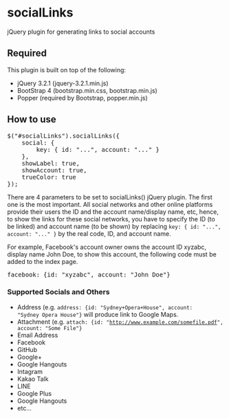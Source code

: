 # socialLinks
jQuery plugin for generating links to social accounts

## Required
This plugin is built on top of the following:
  * jQuery 3.2.1 (jquery-3.2.1.min.js)
  * BootStrap 4 (bootstrap.min.css, bootstrap.min.js)
  * Popper (required by Bootstrap, popper.min.js)
  
## How to use

<pre>
$("#socialLinks").socialLinks({
    social: {
        key: { id: "...", account: "..." }
    },
    showLabel: true,
    showAccount: true,
    trueColor: true
});
</pre>

There are 4 parameters to be set to socialLinks() jQuery plugin. The first one is the most important. All social networks and other online platforms provide their users the ID and the account name/display name, etc, hence, to show the links for these social networks, you have to specify the ID (to be linked) and account name (to be shown) by replacing <code>key: { id: "...", account: "..." }</code> by the real code, ID, and account name.

For example, Facebook's account owner owns the account ID xyzabc, display name John Doe, to show this account, the following code must be added to the index page.

<pre>
facebook: {id: "xyzabc", account: "John Doe"}
</pre>

### Supported Socials and Others
   * Address (e.g. <code>address: {id: "Sydney+Opera+House", account: "Sydney Opera House"}</code> will produce link to Google Maps.
   * Attachment (e.g. <code>attach: {id: "http://www.example.com/somefile.pdf", account: "Some File"}</code>
   * Email Address
   * Facebook
   * GitHub
   * Google+
   * Google Hangouts
   * Intagram
   * Kakao Talk
   * LINE
   * Google Plus
   * Google Hangouts
   * etc...
